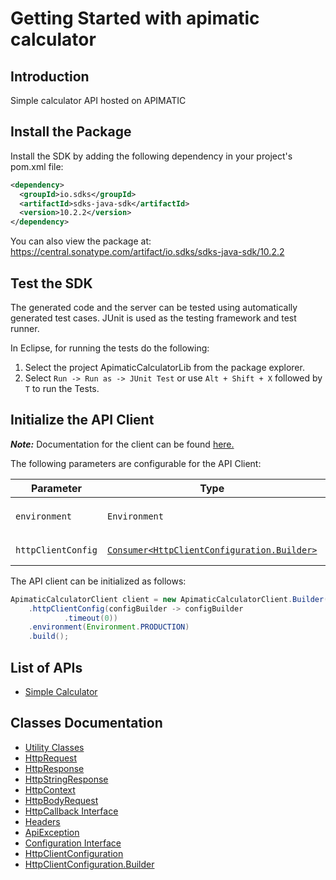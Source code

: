 
# Getting Started with apimatic calculator

## Introduction

Simple calculator API hosted on APIMATIC

## Install the Package

Install the SDK by adding the following dependency in your project's pom.xml file:

```xml
<dependency>
  <groupId>io.sdks</groupId>
  <artifactId>sdks-java-sdk</artifactId>
  <version>10.2.2</version>
</dependency>
```

You can also view the package at:
https://central.sonatype.com/artifact/io.sdks/sdks-java-sdk/10.2.2

## Test the SDK

The generated code and the server can be tested using automatically generated test cases.
JUnit is used as the testing framework and test runner.

In Eclipse, for running the tests do the following:

1. Select the project ApimaticCalculatorLib from the package explorer.
2. Select `Run -> Run as -> JUnit Test` or use `Alt + Shift + X` followed by `T` to run the Tests.

## Initialize the API Client

**_Note:_** Documentation for the client can be found [here.](https://www.github.com/Syed-Subtain/sdks-java-java-sdk/tree/10.2.2/doc/client.md)

The following parameters are configurable for the API Client:

| Parameter | Type | Description |
|  --- | --- | --- |
| `environment` | `Environment` | The API environment. <br> **Default: `Environment.PRODUCTION`** |
| `httpClientConfig` | [`Consumer<HttpClientConfiguration.Builder>`](https://www.github.com/Syed-Subtain/sdks-java-java-sdk/tree/10.2.2/doc/http-client-configuration-builder.md) | Set up Http Client Configuration instance. |

The API client can be initialized as follows:

```java
ApimaticCalculatorClient client = new ApimaticCalculatorClient.Builder()
    .httpClientConfig(configBuilder -> configBuilder
            .timeout(0))
    .environment(Environment.PRODUCTION)
    .build();
```

## List of APIs

* [Simple Calculator](https://www.github.com/Syed-Subtain/sdks-java-java-sdk/tree/10.2.2/doc/controllers/simple-calculator.md)

## Classes Documentation

* [Utility Classes](https://www.github.com/Syed-Subtain/sdks-java-java-sdk/tree/10.2.2/doc/utility-classes.md)
* [HttpRequest](https://www.github.com/Syed-Subtain/sdks-java-java-sdk/tree/10.2.2/doc/http-request.md)
* [HttpResponse](https://www.github.com/Syed-Subtain/sdks-java-java-sdk/tree/10.2.2/doc/http-response.md)
* [HttpStringResponse](https://www.github.com/Syed-Subtain/sdks-java-java-sdk/tree/10.2.2/doc/http-string-response.md)
* [HttpContext](https://www.github.com/Syed-Subtain/sdks-java-java-sdk/tree/10.2.2/doc/http-context.md)
* [HttpBodyRequest](https://www.github.com/Syed-Subtain/sdks-java-java-sdk/tree/10.2.2/doc/http-body-request.md)
* [HttpCallback Interface](https://www.github.com/Syed-Subtain/sdks-java-java-sdk/tree/10.2.2/doc/http-callback-interface.md)
* [Headers](https://www.github.com/Syed-Subtain/sdks-java-java-sdk/tree/10.2.2/doc/headers.md)
* [ApiException](https://www.github.com/Syed-Subtain/sdks-java-java-sdk/tree/10.2.2/doc/api-exception.md)
* [Configuration Interface](https://www.github.com/Syed-Subtain/sdks-java-java-sdk/tree/10.2.2/doc/configuration-interface.md)
* [HttpClientConfiguration](https://www.github.com/Syed-Subtain/sdks-java-java-sdk/tree/10.2.2/doc/http-client-configuration.md)
* [HttpClientConfiguration.Builder](https://www.github.com/Syed-Subtain/sdks-java-java-sdk/tree/10.2.2/doc/http-client-configuration-builder.md)

